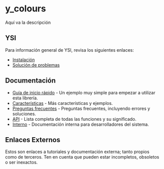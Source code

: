 # y_colours

Aquí va la descripción

## YSI

Para información general de YSI, revisa los siguientes enlaces:

* [Instalación](../instalacion.md)
* [Solución de problemas](../solucion-problemas.md)

## Documentación

* [Guía de inicio rápido](y_colours/inicio-rapido.md) - Un ejemplo muy simple para empezar a utilizar esta librería.
* [Características](y_colours/caracteristicas.md) - Más características y ejemplos.
* [Preguntas frecuentes](y_colours/preguntas-frecuentes.md) - Preguntas frecuentes, incluyendo errores y soluciones.
* [API](y_colours/api.md) - Lista completa de todas las funciones y su significado.
* [Interno](y_colours/interno.md) - Documentación interna para desarrolladores del sistema.

## Enlaces Externos

Estos son enlaces a tutoriales y documentación externa; tanto propios como de terceros. Ten en cuenta que pueden estar incompletos, obsoletos o ser inexactos.

